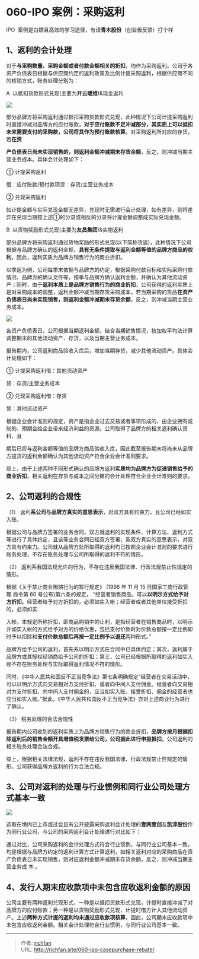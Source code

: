 # 060-IPO 案例：采购返利

IPO  案例是白嫖且高效的学习途径，有请**青木股份**（创业板反馈）打个样

## 1、返利的会计处理

对于**与采购数量、采购金额或者付款金额相关的折扣**，均作为采购返利。公司于各资产负债表日根据与供应商约定的返利政策及比例计提采购返利，根据供应商不同的核销方式，账务处理分别为：

A  以抵扣货款形式兑现(主要为**开云瑷维**)&现金返利

![](https://jsd.cdn.zzko.cn/gh/richffan/img@main/obsidian/IPO/060-IPO-案例：采购返利_1.webp)

部分品牌方将采购返利通过抵扣采购货款形式兑现，此种情况下公司计提采购返利时直接冲减对品牌方的应付账款，**对于应付账款不足冲减部分，其实质上可以抵扣未来需要支付的采购款，公司将其作为预付账款核算**。对采购返利所对应的存货，若**在资**

**产负债表日尚未实现销售的，则返利金额冲减期末存货余额**，反之，则冲减当期主营业务成本。具体会计处理如下：

① 计提采购返利

借：应付账款/预付款项贷：存货/主营业务成本

② 兑现采购返利

如计提金额与实际兑现金额无差异，兑现时无需进行会计处理，如有差异，则将差异在兑现当期按上述①的分录或相反的分录将计提金额调整成实际兑现金额。

B  以货物奖励形式兑现(主要为**友昌集团**)&实物返利

部分品牌方将采购返利通过货物奖励的形式兑现(以下简称货返)，此种情况下公司根据与品牌方确认的返利金额，**具有无条件提取与返利金额等值的品牌方商品的权利**，因此，返利实质为品牌方销售行为的商业折扣。

以季返为例，公司每季末依据与品牌方的约定，根据采购付款目标和实际采购付款情况、品牌方的确认文件等，按季与品牌方确认返利金额，并确认为其他流动资产；同时，由于**返利本质上是品牌方销售行为的商业折扣**，公司获得的返利实质上是对采购成本的调整，返利金额冲减当期存货采购成本，若当期采购的货品**在资产负债表日尚未实现销售，则返利金额冲减期末存货余额**，反之，则冲减当期主营业务成本。

![](https://jsd.cdn.zzko.cn/gh/richffan/img@main/obsidian/IPO/060-IPO-案例：采购返利_2.webp)

各资产负债表日，公司根据当期返利金额，结合当期销售情况，按加权平均法计算调整期末的其他流动资产、存货，以及当期主营业务成本。

报告期内，公司返利商品验收入库后，增加当期存货，减少其他流动资产。具体会计处理如下：

① 计提采购返利借：其他流动资产

贷：存货/主营业务成本

② 兑现采购返利借：存货

贷：其他流动资产

根据企业会计准则的规定，资产是指企业过去交易或者事项形成的、由企业拥有或制的、预期会给企业带来经济利益的资源。公司取得了品牌方的相关返利确认资料，且

期后已将与返利金额等值的品牌方商品验收入库，因此截至报告期末将尚未从品牌方提货的返利金额确认为其他流动资产符合企业会计准则要求。

综上，由于上述两种不同形式确认的品牌方返利**实质均为品牌方为促进销售给予的商业折扣**，相关返利在存货与成本之间分摊的会计处理符合企业会计准则的要求。

## 2、公司返利的合规性

（1） 返利**系公司与品牌方真实的意思表示**，对双方具有约束力，且公司已经如实入账。

根据公司与品牌方签署的业务合同，双方就返利的实现条件、计算方法、返利方式等进行了具体约定，且该等业务合同已经双方签署，系双方真实的意思表示，对双方具有约束力。公司就从品牌方处所取得的返利均已按照企业会计准则的要求进行账务处理，不存在账务处理与公司所取得的返利不符的情形。

（2） 返利系我国法规允许的行为，不存在违反我国法律、行政法规禁止性规定的情形。

根据《关于禁止商业贿赂行为的暂行规定》 (1996 年 11 月 15 日国家工商行政管理 局令第 60 号公布)第六条的规定， “经营者销售商品，可以**以明示方式给予对方折扣**。经营者给予对方折扣的，必须如实入帐；经营者或者其他单位接受折扣的，必须如实

入帐。本规定所称折扣，即商品购销中的让利，是指经营者在销售商品时，以明示并如实入帐的方式给予对方的价格优惠，包括支付价款时对价款总额按一定比例即时予以扣除和**支付价款总额后再按一定比例予以退还**两种形式。”

品牌方给予公司的返利，首先系以明示方式在合同中已具体约定；其次，返利属于品牌方或其授权经销商给予公司的折扣；第三，公司已经根据所取得的返利如实入账不存在账务处理与实际取得返利情况不符的情形。

同时，《中华人民共和国反不正当竞争法》第七条明确规定“经营者在交易活动中，可以以明示方式向交易相对方支付折扣，或者向中间人支付佣金。经营者向交易相对方支付折扣、向中间人支付佣金的，应当如实入账。接受折扣、佣金的经营者也应当如实入账。”据此，《中华人民共和国反不正当竞争法》亦对上述商业行为进行了确认。

（3） 税务处理的合法合规性

报告期内公司收到的返利实质上为品牌方销售行为的商业折扣，**品牌方按月根据扣除返利后的销售金额开具增值税发票给公司，公司据此进行申报抵扣**。公司返利的相关税务处理合法合规。

综上，根据相关法律法规，返利不存在违反我国法律、行政法规禁止性规定的情形。公司获得品牌方返利的行为合法合规。

## 3、公司对返利的处理与行业惯例和同行业公司处理方式基本一致

![](https://jsd.cdn.zzko.cn/gh/richffan/img@main/obsidian/IPO/060-IPO-案例：采购返利_3.webp)

选取在境内已上市或过会且有公开披露采购返利会计处理的**壹网壹创**及**凯淳股份**作为同行业公司，与公司的采购返利会计处理进行对比如下：

通过对比，公司采购返利的会计处理方式符合行业惯例，与同行业公司基本一致，均是根据与品牌方约定的返利计算方式计算返利，如相关返利对应的采购商品在资产负债表日未实现销售，则对应返利金额冲减期末存货余额，反之，则冲减当期主营业务成 本 。

## 4、发行人期末应收款项中未包含应收返利金额的原因

公司主要有两种返利兑现形式，一种是以抵扣货款形式兑现，计提时直接冲减了对品牌方的应付账款；另一种是以货物奖励形式兑现，计提时借方计入其他流动资产。上述**两种方式计提的返利均未通过应收款项核算**，因此，公司期末应收款项中未包含应收返利金额。相关会计处理符合行业惯例，与同行业公司基本一致。

---

> 作者: [richfan](https://richfan.site/)  
> URL: http://richfan.site/060-ipo-casepurchase-rebate/  

